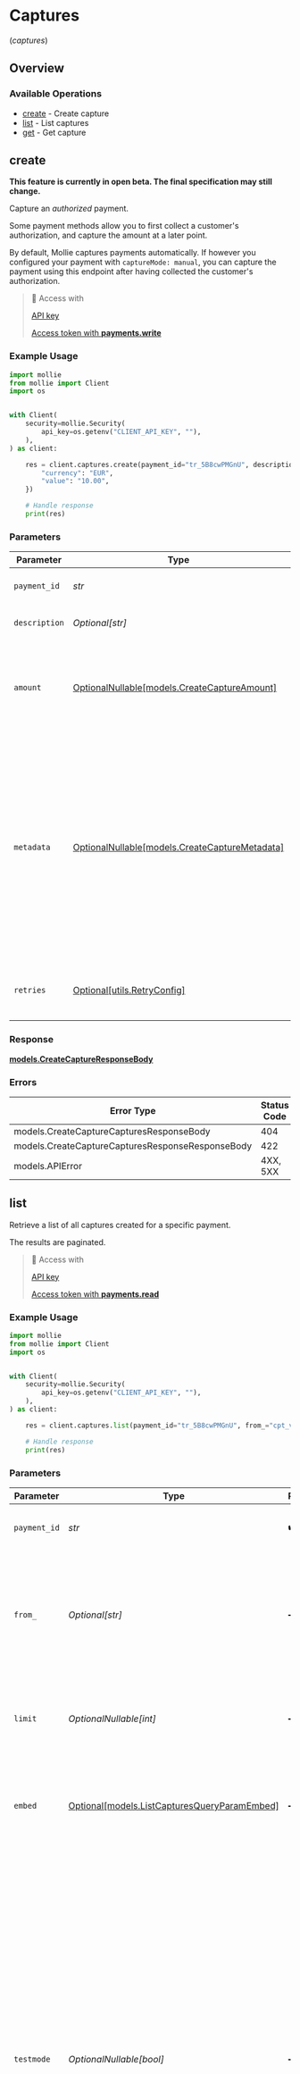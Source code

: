# Captures
(*captures*)

## Overview

### Available Operations

* [create](#create) - Create capture
* [list](#list) - List captures
* [get](#get) - Get capture

## create

**This feature is currently in open beta. The final specification may still change.**

Capture an *authorized* payment.

Some payment methods allow you to first collect a customer's authorization, and capture the amount at a later point.

By default, Mollie captures payments automatically. If however you configured your payment with `captureMode: manual`, you can capture the payment using this endpoint after having collected the customer's authorization.

> 🔑 Access with
>
> [API key](/reference/authentication)
>
> [Access token with **payments.write**](/reference/authentication)

### Example Usage

```python
import mollie
from mollie import Client
import os


with Client(
    security=mollie.Security(
        api_key=os.getenv("CLIENT_API_KEY", ""),
    ),
) as client:

    res = client.captures.create(payment_id="tr_5B8cwPMGnU", description="Capture for cart #12345", amount={
        "currency": "EUR",
        "value": "10.00",
    })

    # Handle response
    print(res)

```

### Parameters

| Parameter                                                                                                                                                                                                                         | Type                                                                                                                                                                                                                              | Required                                                                                                                                                                                                                          | Description                                                                                                                                                                                                                       | Example                                                                                                                                                                                                                           |
| --------------------------------------------------------------------------------------------------------------------------------------------------------------------------------------------------------------------------------- | --------------------------------------------------------------------------------------------------------------------------------------------------------------------------------------------------------------------------------- | --------------------------------------------------------------------------------------------------------------------------------------------------------------------------------------------------------------------------------- | --------------------------------------------------------------------------------------------------------------------------------------------------------------------------------------------------------------------------------- | --------------------------------------------------------------------------------------------------------------------------------------------------------------------------------------------------------------------------------- |
| `payment_id`                                                                                                                                                                                                                      | *str*                                                                                                                                                                                                                             | :heavy_check_mark:                                                                                                                                                                                                                | Provide the ID of the related payment.                                                                                                                                                                                            | tr_5B8cwPMGnU                                                                                                                                                                                                                     |
| `description`                                                                                                                                                                                                                     | *Optional[str]*                                                                                                                                                                                                                   | :heavy_minus_sign:                                                                                                                                                                                                                | The description of the capture.                                                                                                                                                                                                   | Capture for cart #12345                                                                                                                                                                                                           |
| `amount`                                                                                                                                                                                                                          | [OptionalNullable[models.CreateCaptureAmount]](../../models/createcaptureamount.md)                                                                                                                                               | :heavy_minus_sign:                                                                                                                                                                                                                | The amount captured. If no amount is provided, the full authorized amount is captured.                                                                                                                                            |                                                                                                                                                                                                                                   |
| `metadata`                                                                                                                                                                                                                        | [OptionalNullable[models.CreateCaptureMetadata]](../../models/createcapturemetadata.md)                                                                                                                                           | :heavy_minus_sign:                                                                                                                                                                                                                | Provide any data you like, for example a string or a JSON object. We will save the data alongside the entity. Whenever you fetch the entity with our API, we will also include the metadata. You can use up to approximately 1kB. |                                                                                                                                                                                                                                   |
| `retries`                                                                                                                                                                                                                         | [Optional[utils.RetryConfig]](../../models/utils/retryconfig.md)                                                                                                                                                                  | :heavy_minus_sign:                                                                                                                                                                                                                | Configuration to override the default retry behavior of the client.                                                                                                                                                               |                                                                                                                                                                                                                                   |

### Response

**[models.CreateCaptureResponseBody](../../models/createcaptureresponsebody.md)**

### Errors

| Error Type                                       | Status Code                                      | Content Type                                     |
| ------------------------------------------------ | ------------------------------------------------ | ------------------------------------------------ |
| models.CreateCaptureCapturesResponseBody         | 404                                              | application/hal+json                             |
| models.CreateCaptureCapturesResponseResponseBody | 422                                              | application/hal+json                             |
| models.APIError                                  | 4XX, 5XX                                         | \*/\*                                            |

## list

Retrieve a list of all captures created for a specific payment.

The results are paginated.

> 🔑 Access with
>
> [API key](/reference/authentication)
>
> [Access token with **payments.read**](/reference/authentication)

### Example Usage

```python
import mollie
from mollie import Client
import os


with Client(
    security=mollie.Security(
        api_key=os.getenv("CLIENT_API_KEY", ""),
    ),
) as client:

    res = client.captures.list(payment_id="tr_5B8cwPMGnU", from_="cpt_vytxeTZskVKR7C7WgdSP3d", limit=50, embed=mollie.ListCapturesQueryParamEmbed.PAYMENT, testmode=False)

    # Handle response
    print(res)

```

### Parameters

| Parameter                                                                                                                                                                                                                                                                                                                                                                              | Type                                                                                                                                                                                                                                                                                                                                                                                   | Required                                                                                                                                                                                                                                                                                                                                                                               | Description                                                                                                                                                                                                                                                                                                                                                                            | Example                                                                                                                                                                                                                                                                                                                                                                                |
| -------------------------------------------------------------------------------------------------------------------------------------------------------------------------------------------------------------------------------------------------------------------------------------------------------------------------------------------------------------------------------------- | -------------------------------------------------------------------------------------------------------------------------------------------------------------------------------------------------------------------------------------------------------------------------------------------------------------------------------------------------------------------------------------- | -------------------------------------------------------------------------------------------------------------------------------------------------------------------------------------------------------------------------------------------------------------------------------------------------------------------------------------------------------------------------------------- | -------------------------------------------------------------------------------------------------------------------------------------------------------------------------------------------------------------------------------------------------------------------------------------------------------------------------------------------------------------------------------------- | -------------------------------------------------------------------------------------------------------------------------------------------------------------------------------------------------------------------------------------------------------------------------------------------------------------------------------------------------------------------------------------- |
| `payment_id`                                                                                                                                                                                                                                                                                                                                                                           | *str*                                                                                                                                                                                                                                                                                                                                                                                  | :heavy_check_mark:                                                                                                                                                                                                                                                                                                                                                                     | Provide the ID of the related payment.                                                                                                                                                                                                                                                                                                                                                 | tr_5B8cwPMGnU                                                                                                                                                                                                                                                                                                                                                                          |
| `from_`                                                                                                                                                                                                                                                                                                                                                                                | *Optional[str]*                                                                                                                                                                                                                                                                                                                                                                        | :heavy_minus_sign:                                                                                                                                                                                                                                                                                                                                                                     | Provide an ID to start the result set from the item with the given ID and onwards. This allows you to paginate the result set.                                                                                                                                                                                                                                                         | cpt_vytxeTZskVKR7C7WgdSP3d                                                                                                                                                                                                                                                                                                                                                             |
| `limit`                                                                                                                                                                                                                                                                                                                                                                                | *OptionalNullable[int]*                                                                                                                                                                                                                                                                                                                                                                | :heavy_minus_sign:                                                                                                                                                                                                                                                                                                                                                                     | The maximum number of items to return. Defaults to 50 items.                                                                                                                                                                                                                                                                                                                           | 50                                                                                                                                                                                                                                                                                                                                                                                     |
| `embed`                                                                                                                                                                                                                                                                                                                                                                                | [Optional[models.ListCapturesQueryParamEmbed]](../../models/listcapturesqueryparamembed.md)                                                                                                                                                                                                                                                                                            | :heavy_minus_sign:                                                                                                                                                                                                                                                                                                                                                                     | This endpoint allows you to embed additional resources via the `embed` query string parameter.                                                                                                                                                                                                                                                                                         | payment                                                                                                                                                                                                                                                                                                                                                                                |
| `testmode`                                                                                                                                                                                                                                                                                                                                                                             | *OptionalNullable[bool]*                                                                                                                                                                                                                                                                                                                                                               | :heavy_minus_sign:                                                                                                                                                                                                                                                                                                                                                                     | Most API credentials are specifically created for either live mode or test mode. In those cases the `testmode` query parameter can be omitted. For organization-level credentials such as OAuth access tokens, you can enable test mode by setting the `testmode` query parameter to `true`.<br/><br/>Test entities cannot be retrieved when the endpoint is set to live mode, and vice versa. | false                                                                                                                                                                                                                                                                                                                                                                                  |
| `retries`                                                                                                                                                                                                                                                                                                                                                                              | [Optional[utils.RetryConfig]](../../models/utils/retryconfig.md)                                                                                                                                                                                                                                                                                                                       | :heavy_minus_sign:                                                                                                                                                                                                                                                                                                                                                                     | Configuration to override the default retry behavior of the client.                                                                                                                                                                                                                                                                                                                    |                                                                                                                                                                                                                                                                                                                                                                                        |

### Response

**[models.ListCapturesResponseBody](../../models/listcapturesresponsebody.md)**

### Errors

| Error Type                                      | Status Code                                     | Content Type                                    |
| ----------------------------------------------- | ----------------------------------------------- | ----------------------------------------------- |
| models.ListCapturesCapturesResponseBody         | 400                                             | application/hal+json                            |
| models.ListCapturesCapturesResponseResponseBody | 404                                             | application/hal+json                            |
| models.APIError                                 | 4XX, 5XX                                        | \*/\*                                           |

## get

Retrieve a single payment capture by its ID and the ID of its parent payment.

> 🔑 Access with
>
> [API key](/reference/authentication)
>
> [Access token with **payments.read**](/reference/authentication)

### Example Usage

```python
import mollie
from mollie import Client
import os


with Client(
    security=mollie.Security(
        api_key=os.getenv("CLIENT_API_KEY", ""),
    ),
) as client:

    res = client.captures.get(payment_id="tr_5B8cwPMGnU", capture_id="cpt_gVMhHKqSSRYJyPsuoPNFH", embed=mollie.GetCaptureQueryParamEmbed.PAYMENT, testmode=False)

    # Handle response
    print(res)

```

### Parameters

| Parameter                                                                                                                                                                                                                                                                                                                                                                              | Type                                                                                                                                                                                                                                                                                                                                                                                   | Required                                                                                                                                                                                                                                                                                                                                                                               | Description                                                                                                                                                                                                                                                                                                                                                                            | Example                                                                                                                                                                                                                                                                                                                                                                                |
| -------------------------------------------------------------------------------------------------------------------------------------------------------------------------------------------------------------------------------------------------------------------------------------------------------------------------------------------------------------------------------------- | -------------------------------------------------------------------------------------------------------------------------------------------------------------------------------------------------------------------------------------------------------------------------------------------------------------------------------------------------------------------------------------- | -------------------------------------------------------------------------------------------------------------------------------------------------------------------------------------------------------------------------------------------------------------------------------------------------------------------------------------------------------------------------------------- | -------------------------------------------------------------------------------------------------------------------------------------------------------------------------------------------------------------------------------------------------------------------------------------------------------------------------------------------------------------------------------------- | -------------------------------------------------------------------------------------------------------------------------------------------------------------------------------------------------------------------------------------------------------------------------------------------------------------------------------------------------------------------------------------- |
| `payment_id`                                                                                                                                                                                                                                                                                                                                                                           | *str*                                                                                                                                                                                                                                                                                                                                                                                  | :heavy_check_mark:                                                                                                                                                                                                                                                                                                                                                                     | Provide the ID of the related payment.                                                                                                                                                                                                                                                                                                                                                 | tr_5B8cwPMGnU                                                                                                                                                                                                                                                                                                                                                                          |
| `capture_id`                                                                                                                                                                                                                                                                                                                                                                           | *str*                                                                                                                                                                                                                                                                                                                                                                                  | :heavy_check_mark:                                                                                                                                                                                                                                                                                                                                                                     | Provide the ID of the related capture.                                                                                                                                                                                                                                                                                                                                                 | cpt_gVMhHKqSSRYJyPsuoPNFH                                                                                                                                                                                                                                                                                                                                                              |
| `embed`                                                                                                                                                                                                                                                                                                                                                                                | [Optional[models.GetCaptureQueryParamEmbed]](../../models/getcapturequeryparamembed.md)                                                                                                                                                                                                                                                                                                | :heavy_minus_sign:                                                                                                                                                                                                                                                                                                                                                                     | This endpoint allows you to embed additional resources via the `embed` query string parameter.                                                                                                                                                                                                                                                                                         | payment                                                                                                                                                                                                                                                                                                                                                                                |
| `testmode`                                                                                                                                                                                                                                                                                                                                                                             | *OptionalNullable[bool]*                                                                                                                                                                                                                                                                                                                                                               | :heavy_minus_sign:                                                                                                                                                                                                                                                                                                                                                                     | Most API credentials are specifically created for either live mode or test mode. In those cases the `testmode` query parameter can be omitted. For organization-level credentials such as OAuth access tokens, you can enable test mode by setting the `testmode` query parameter to `true`.<br/><br/>Test entities cannot be retrieved when the endpoint is set to live mode, and vice versa. | false                                                                                                                                                                                                                                                                                                                                                                                  |
| `retries`                                                                                                                                                                                                                                                                                                                                                                              | [Optional[utils.RetryConfig]](../../models/utils/retryconfig.md)                                                                                                                                                                                                                                                                                                                       | :heavy_minus_sign:                                                                                                                                                                                                                                                                                                                                                                     | Configuration to override the default retry behavior of the client.                                                                                                                                                                                                                                                                                                                    |                                                                                                                                                                                                                                                                                                                                                                                        |

### Response

**[models.GetCaptureResponseBody](../../models/getcaptureresponsebody.md)**

### Errors

| Error Type                            | Status Code                           | Content Type                          |
| ------------------------------------- | ------------------------------------- | ------------------------------------- |
| models.GetCaptureCapturesResponseBody | 404                                   | application/hal+json                  |
| models.APIError                       | 4XX, 5XX                              | \*/\*                                 |